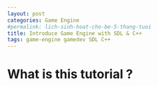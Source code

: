 ```yaml
---
layout: post
categories: Game Engine
#permalink: lich-sinh-hoat-cho-be-5-thang-tuoi
title: Introduce Game Engine with SDL & C++
tags: game-engine gamedev SDL C++
---
```


# What is this tutorial ?